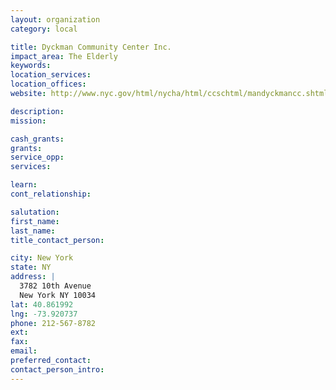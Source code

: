 ```yaml
---
layout: organization
category: local

title: Dyckman Community Center Inc.
impact_area: The Elderly
keywords: 
location_services: 
location_offices: 
website: http://www.nyc.gov/html/nycha/html/ccschtml/mandyckmancc.shtml

description: 
mission: 

cash_grants: 
grants: 
service_opp: 
services: 

learn: 
cont_relationship: 

salutation: 
first_name: 
last_name: 
title_contact_person: 

city: New York
state: NY
address: |
  3782 10th Avenue     
  New York NY 10034
lat: 40.861992
lng: -73.920737
phone: 212-567-8782
ext: 
fax: 
email: 
preferred_contact: 
contact_person_intro: 
---
```

